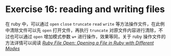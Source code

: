 # Exercise 16: reading and writing files

在 ruby 中，可以通过 `open` `close` `truncate` `read` `write` 等方法操作文件，在此例中清除文件可以先 `open` 打开文件，再执行 `truncate` 对原文件内容进行清除，不过也可以通过 `open` 增加模式参数 `w+` 进行操作，效果等同，关于 ruby 操作文件的方法详情可以阅读 [*Ruby File Open: Opening a File in Ruby with Different Modes*](https://blog.udemy.com/ruby-file-open/)
